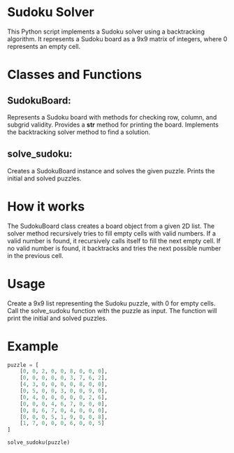 # Sudoku Solver
This Python script implements a Sudoku solver using a backtracking algorithm. It represents a Sudoku board as a 9x9 matrix of integers, where 0 represents an empty cell.

# Classes and Functions
## SudokuBoard:
Represents a Sudoku board with methods for checking row, column, and subgrid validity.
Provides a __str__ method for printing the board.
Implements the backtracking solver method to find a solution.
## solve_sudoku:
Creates a SudokuBoard instance and solves the given puzzle.
Prints the initial and solved puzzles.

# How it works
The SudokuBoard class creates a board object from a given 2D list.
The solver method recursively tries to fill empty cells with valid numbers.
If a valid number is found, it recursively calls itself to fill the next empty cell.
If no valid number is found, it backtracks and tries the next possible number in the previous cell.

# Usage
Create a 9x9 list representing the Sudoku puzzle, with 0 for empty cells.
Call the solve_sudoku function with the puzzle as input.
The function will print the initial and solved puzzles.

# Example
```python
puzzle = [
    [0, 0, 2, 0, 0, 8, 0, 0, 0],
    [0, 0, 0, 0, 0, 3, 7, 6, 2],
    [4, 3, 0, 0, 0, 0, 8, 0, 0],
    [0, 5, 0, 0, 3, 0, 0, 9, 0],
    [0, 4, 0, 0, 0, 0, 0, 2, 6],
    [0, 0, 0, 4, 6, 7, 0, 0, 0],
    [0, 8, 6, 7, 0, 4, 0, 0, 0],
    [0, 0, 0, 5, 1, 9, 0, 0, 8],
    [1, 7, 0, 0, 0, 6, 0, 0, 5]
]

solve_sudoku(puzzle)
```
